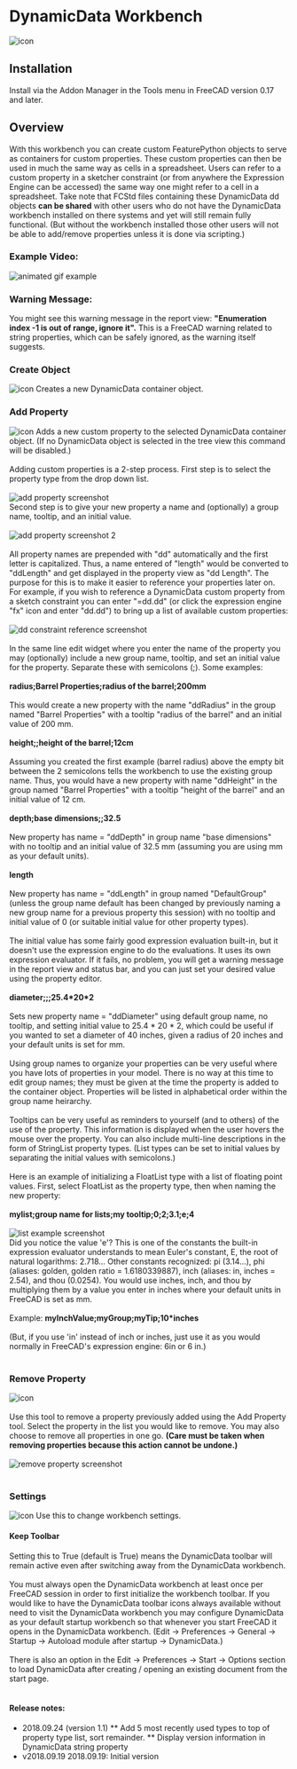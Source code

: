 # DynamicData Workbench
<img src="Resources/icons/DynamicDataLogo.png" alt="icon">

## Installation

Install via the Addon Manager in the Tools menu in FreeCAD version 0.17 and later.

## Overview

With this workbench you can create custom FeaturePython objects to serve as containers for custom properties.  These custom properties can then be used in much the same way as cells in a spreadsheet.  Users can refer to a custom property in a sketcher constraint (or from anywhere the Expression Engine can be accessed) the same way one might refer to a cell in a spreadsheet.  Take note that FCStd files containing these DynamicData dd objects <b>can be shared</b> with other users who do not have the DynamicData workbench installed on there systems and yet will still remain fully functional.  (But without the workbench installed those other users will not be able to add/remove properties unless it is done via scripting.)

### Example Video:
<img src="Resources/media/example.gif" alt="animated gif example">

### Warning Message:
You might see this warning message in the report view: <b>"Enumeration index -1 is out of range, ignore it".</b>  This is a FreeCAD warning related to string properties, which can be safely ignored, as the warning itself suggests.

### Create Object
<img src="Resources/icons/CreateObject.png" alt="icon">
Creates a new DynamicData container object.

### Add Property
<img src="Resources/icons/AddProperty.png" alt="icon">
Adds a new custom property to the selected DynamicData container object.  (If no DynamicData object is selected in the tree view this command will be disabled.)<br/>
<br/>
Adding custom properties is a 2-step process.  First step is to select the property type from the drop down list.<br/>
<br/>
<img src="Resources/media/add_property_scr.png" alt="add property screenshot">
<br/>
Second step is to give your new property a name and (optionally) a group name, tooltip, and an initial value.</br>
<br/>
<img src="Resources/media/add_property_scr2.png" alt="add property screenshot 2"><br/>
<br/>
All property names are prepended with "dd" automatically and the first letter is capitalized.  Thus, a name entered of "length" would be converted to "ddLength" and get displayed in the property view as "dd Length".  The purpose for this is to make it easier to reference your properties later on.  For example, if you wish to reference a DynamicData custom property from a sketch constraint you can enter "=dd.dd" (or click the expression engine "fx" icon and enter "dd.dd") to bring up a list of available custom properties: <br/>
<br/>
<img src="Resources/media/dd_constraint_reference_scr.png" alt="dd constraint reference screenshot"><br/>
<br/>
In the same line edit widget where you enter the name of the property you may (optionally) include a new group name, tooltip, and set an initial value for the property.  Separate these with semicolons (;).  Some examples: <br/>
<br/>
<b>radius;Barrel Properties;radius of the barrel;200mm</b><br/>
<br/>
This would create a new property with the name "ddRadius" in the group named "Barrel Properties" with a tooltip "radius of the barrel" and an initial value of 200 mm.<br/>
<br/>
<b>height;;height of the barrel;12cm</b><br/>
<br/>
Assuming you created the first example (barrel radius) above the empty bit between the 2 semicolons tells the workbench to use the existing group name.  Thus, you would have a new property with name "ddHeight" in the group named "Barrel Properties" with a tooltip "height of the barrel" and an initial value of 12 cm.<br/>
<br/>
<b>depth;base dimensions;;32.5</b><br/>
<br/>
New property has name = "ddDepth" in group name "base dimensions" with no tooltip and an initial value of 32.5 mm (assuming you are using mm as your default units).<br/>
<br/>
<b>length</b><br/>
<br/>
New property has name = "ddLength" in group named "DefaultGroup" (unless the group name default has been changed by previously naming a new group name for a previous property this session) with no tooltip and initial value of 0 (or suitable initial value for other property types).<br/>
<br/>
The initial value has some fairly good expression evaluation built-in, but it doesn't use the expression engine to do the evaluations.  It uses its own expression evaluator.  If it fails, no problem, you will get a warning message in the report view and status bar, and you can just set your desired value using the property editor.<br/>
<br/>
<b>diameter;;;25.4*20*2</b><br/>
<br/>
Sets new property name = "ddDiameter" using default group name, no tooltip, and setting initial value to 25.4 * 20 * 2, which could be useful if you wanted to set a diameter of 40 inches, given a radius of 20 inches and your default units is set for mm.<br/>
<br/>
Using group names to organize your properties can be very useful where you have lots of properties in your model.  There is no way at this time to edit group names; they must be given at the time the property is added to the container object.  Properties will be listed in alphabetical order within the group name heirarchy.<br/>
<br/>
Tooltips can be very useful as reminders to yourself (and to others) of the use of the property.  This information is displayed when the user hovers the mouse over the property.  You can also include multi-line descriptions in the form of StringList property types.  (List types can be set to initial values by separating the initial values with semicolons.)<br/>
<br/>
Here is an example of initializing a FloatList type with a list of floating point values.  First, select FloatList as the property type, then when naming the new property:<br/>
<br/>
<b>mylist;group name for lists;my tooltip;0;2;3.1;e;4</b><br/>
<br/>
<img src="Resources/media/list_example_scr.png" alt="list example screenshot">
<br/>
Did you notice the value 'e'?  This is one of the constants the built-in expression evaluator understands to mean Euler's constant, E, the root of natural logarithms: 2.718...  Other constants recognized: pi (3.14...), phi (aliases: golden, golden ratio = 1.6180339887), inch (aliases: in, inches = 2.54), and thou (0.0254).  You would use inches, inch, and thou by multiplying them by a value you enter in inches where your default units in FreeCAD is set as mm.  <br/>
<br/>
Example: <b>myInchValue;myGroup;myTip;10*inches</b> <br/>
<br/>
(But, if you use 'in' instead of inch or inches, just use it as you would normally in FreeCAD's expression engine: 6in or 6 in.)<br/>
<br/>

### Remove Property
<img src="Resources/icons/RemoveProperty.png" alt="icon"><br/>
<br/>
Use this tool to remove a property previously added using the Add Property tool.  Select the property in the list you would like to remove.  You may also choose to remove all properties in one go. <b>(Care must be taken when removing properties because this action cannot be undone.)</b><br/>
<br/>
<img src="Resources/media/remove_property_scr.png" alt="remove property screenshot"><br/>
<br/>
### Settings
<img src="Resources/icons/Settings.png" alt="icon">
Use this to change workbench settings.

#### Keep Toolbar
Setting this to True (default is True) means the DynamicData toolbar will remain active even after switching away from the DynamicData workbench.<br/>
<br/>
You must always open the DynamicData workbench at least once per FreeCAD session in order to first initialize the workbench toolbar.  If you would like to have the DynamicData toolbar icons always available without need to visit the DynamicData workbench you may configure DynamicData as your default startup workbench so that whenever you start FreeCAD it opens in the DynamicData workbench. (Edit -> Preferences -> General -> Startup -> Autoload module after startup -> DynamicData.)<br/>
<br/>
There is also an option in the Edit -> Preferences -> Start -> Options section to load DynamicData after creating / opening an existing document from the start page.<br/>
<br/>







#### Release notes: 

* 2018.09.24 (version 1.1) 
** Add 5 most recently used types to top of property type list, sort remainder.
** Display version information in DynamicData string property
* v2018.09.19  2018.09.19:  Initial version

